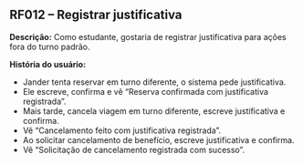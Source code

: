 ## RF012 – Registrar justificativa
**Descrição:** Como estudante, gostaria de registrar justificativa para ações fora do turno padrão.

**História do usuário:**
- Jander tenta reservar em turno diferente, o sistema pede justificativa.
- Ele escreve, confirma e vê “Reserva confirmada com justificativa registrada”.
- Mais tarde, cancela viagem em turno diferente, escreve justificativa e confirma.
- Vê “Cancelamento feito com justificativa registrada”.
- Ao solicitar cancelamento de benefício, escreve justificativa e confirma.
- Vê “Solicitação de cancelamento registrada com sucesso”.
